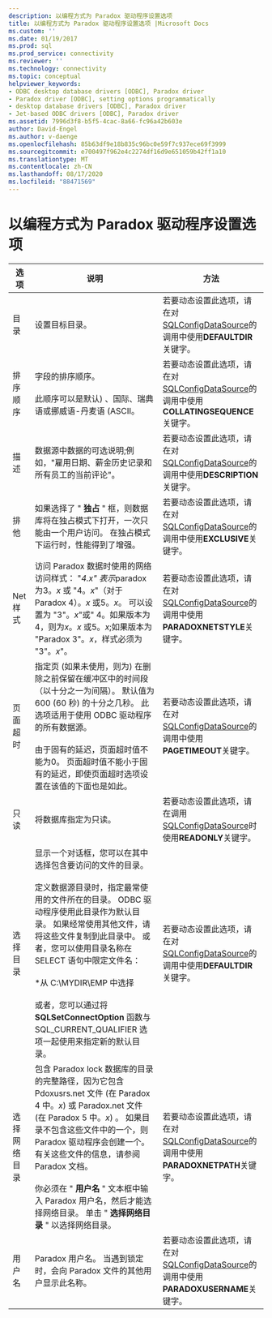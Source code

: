 ```yaml
---
description: 以编程方式为 Paradox 驱动程序设置选项
title: 以编程方式为 Paradox 驱动程序设置选项 |Microsoft Docs
ms.custom: ''
ms.date: 01/19/2017
ms.prod: sql
ms.prod_service: connectivity
ms.reviewer: ''
ms.technology: connectivity
ms.topic: conceptual
helpviewer_keywords:
- ODBC desktop database drivers [ODBC], Paradox driver
- Paradox driver [ODBC], setting options programmatically
- desktop database drivers [ODBC], Paradox driver
- Jet-based ODBC drivers [ODBC], Paradox driver
ms.assetid: 7996d3f8-b5f5-4cac-8a66-fc96a42b603e
author: David-Engel
ms.author: v-daenge
ms.openlocfilehash: 85b63df9e18b835c96bc0e59f7c937ece69f3999
ms.sourcegitcommit: e700497f962e4c2274df16d9e651059b42ff1a10
ms.translationtype: MT
ms.contentlocale: zh-CN
ms.lasthandoff: 08/17/2020
ms.locfileid: "88471569"
---
```

# <a name="setting-options-programmatically-for-the-paradox-driver"></a>以编程方式为 Paradox 驱动程序设置选项

|选项|说明|方法|  
|------------|-----------------|------------|  
|目录|设置目标目录。|若要动态设置此选项，请在对[SQLConfigDataSource](../../odbc/microsoft/sqlconfigdatasource-paradox-driver.md)的调用中使用**DEFAULTDIR**关键字。|  
|排序顺序|字段的排序顺序。<br /><br /> 此顺序可以是默认) 、国际、瑞典语或挪威语-丹麦语 (ASCII。|若要动态设置此选项，请在对[SQLConfigDataSource](../../odbc/microsoft/sqlconfigdatasource-paradox-driver.md)的调用中使用**COLLATINGSEQUENCE**关键字。|  
|描述|数据源中数据的可选说明;例如，"雇用日期、薪金历史记录和所有员工的当前评论"。|若要动态设置此选项，请在对[SQLConfigDataSource](../../odbc/microsoft/sqlconfigdatasource-paradox-driver.md)的调用中使用**DESCRIPTION**关键字。|  
|排他|如果选择了 " **独占** " 框，则数据库将在独占模式下打开，一次只能由一个用户访问。 在独占模式下运行时，性能得到了增强。|若要动态设置此选项，请在对[SQLConfigDataSource](../../odbc/microsoft/sqlconfigdatasource-paradox-driver.md)的调用中使用**EXCLUSIVE**关键字。|  
|Net 样式|访问 Paradox 数据时使用的网络访问样式： "*4.x" 表示*paradox 为3。*x* 或 "4。*x*"（对于 Paradox 4）。*x* 或5。*x*。 可以设置为 "3"。*x*"或" 4。如果版本为4，则为*x*。*x* 或5。*x*;如果版本为 "Paradox 3"。*x*，样式必须为 "3"。*x*"。|若要动态设置此选项，请在对[SQLConfigDataSource](../../odbc/microsoft/sqlconfigdatasource-paradox-driver.md)的调用中使用**PARADOXNETSTYLE**关键字。|  
|页面超时|指定页 (如果未使用，则为) 在删除之前保留在缓冲区中的时间段（以十分之一为间隔）。 默认值为 600 (60 秒) 的十分之几秒。 此选项适用于使用 ODBC 驱动程序的所有数据源。<br /><br /> 由于固有的延迟，页面超时值不能为0。 页面超时值不能小于固有的延迟，即使页面超时选项设置在该值的下面也是如此。|若要动态设置此选项，请在对[SQLConfigDataSource](../../odbc/microsoft/sqlconfigdatasource-paradox-driver.md)的调用中使用**PAGETIMEOUT**关键字。|  
|只读|将数据库指定为只读。|若要动态设置此选项，请在调用[SQLConfigDataSource](../../odbc/microsoft/sqlconfigdatasource-paradox-driver.md)时使用**READONLY**关键字。|  
|选择目录|显示一个对话框，您可以在其中选择包含要访问的文件的目录。<br /><br /> 定义数据源目录时，指定最常使用的文件所在的目录。 ODBC 驱动程序使用此目录作为默认目录。 如果经常使用其他文件，请将这些文件复制到此目录中。 或者，您可以使用目录名称在 SELECT 语句中限定文件名：<br /><br /> \*从 C:\MYDIR\EMP 中选择<br /><br /> 或者，您可以通过将 **SQLSetConnectOption** 函数与 SQL_CURRENT_QUALIFIER 选项一起使用来指定新的默认目录。|若要动态设置此选项，请在对[SQLConfigDataSource](../../odbc/microsoft/sqlconfigdatasource-paradox-driver.md)的调用中使用**DEFAULTDIR**关键字。|  
|选择网络目录|包含 Paradox lock 数据库的目录的完整路径，因为它包含 Pdoxusrs.net 文件 (在 Paradox 4 中。*x*) 或 Paradox.net 文件 (在 Paradox 5 中。*x*) 。 如果目录不包含这些文件中的一个，则 Paradox 驱动程序会创建一个。 有关这些文件的信息，请参阅 Paradox 文档。<br /><br /> 你必须在 " **用户名** " 文本框中输入 Paradox 用户名，然后才能选择网络目录。 单击 " **选择网络目录** " 以选择网络目录。|若要动态设置此选项，请在对[SQLConfigDataSource](../../odbc/microsoft/sqlconfigdatasource-paradox-driver.md)的调用中使用**PARADOXNETPATH**关键字。|  
|用户名|Paradox 用户名。 当遇到锁定时，会向 Paradox 文件的其他用户显示此名称。|若要动态设置此选项，请在对[SQLConfigDataSource](../../odbc/microsoft/sqlconfigdatasource-paradox-driver.md)的调用中使用**PARADOXUSERNAME**关键字。|

